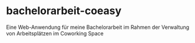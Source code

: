 # bachelorarbeit-coeasy
Eine Web-Anwendung für meine Bachelorarbeit im Rahmen der Verwaltung von Arbeitsplätzen im Coworking Space

